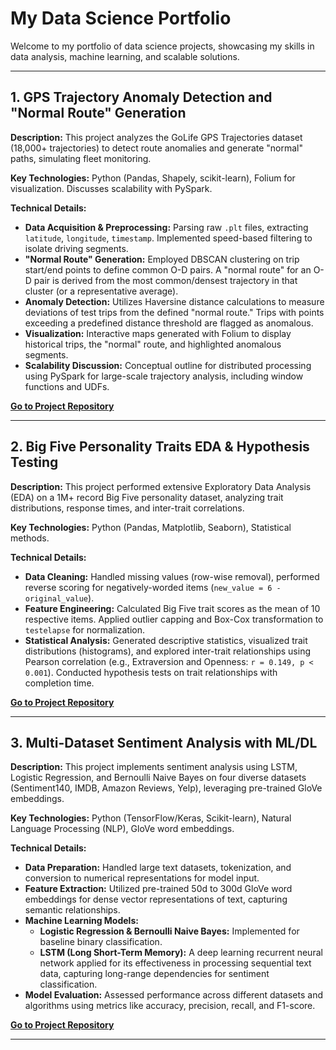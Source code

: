 # My Data Science Portfolio

Welcome to my portfolio of data science projects, showcasing my skills in data analysis, machine learning, and scalable solutions.

---

## 1. GPS Trajectory Anomaly Detection and "Normal Route" Generation

**Description:** This project analyzes the GoLife GPS Trajectories dataset (18,000+ trajectories) to detect route anomalies and generate "normal" paths, simulating fleet monitoring.

**Key Technologies:** Python (Pandas, Shapely, scikit-learn), Folium for visualization. Discusses scalability with PySpark.

**Technical Details:**
* **Data Acquisition & Preprocessing:** Parsing raw `.plt` files, extracting `latitude`, `longitude`, `timestamp`. Implemented speed-based filtering to isolate driving segments.
* **"Normal Route" Generation:** Employed DBSCAN clustering on trip start/end points to define common O-D pairs. A "normal route" for an O-D pair is derived from the most common/densest trajectory in that cluster (or a representative average).
* **Anomaly Detection:** Utilizes Haversine distance calculations to measure deviations of test trips from the defined "normal route." Trips with points exceeding a predefined distance threshold are flagged as anomalous.
* **Visualization:** Interactive maps generated with Folium to display historical trips, the "normal" route, and highlighted anomalous segments.
* **Scalability Discussion:** Conceptual outline for distributed processing using PySpark for large-scale trajectory analysis, including window functions and UDFs.

**[Go to Project Repository](https://github.com/your-username/gps-anomaly-project)**

---

## 2. Big Five Personality Traits EDA & Hypothesis Testing

**Description:** This project performed extensive Exploratory Data Analysis (EDA) on a 1M+ record Big Five personality dataset, analyzing trait distributions, response times, and inter-trait correlations.

**Key Technologies:** Python (Pandas, Matplotlib, Seaborn), Statistical methods.

**Technical Details:**
* **Data Cleaning:** Handled missing values (row-wise removal), performed reverse scoring for negatively-worded items (`new_value = 6 - original_value`).
* **Feature Engineering:** Calculated Big Five trait scores as the mean of 10 respective items. Applied outlier capping and Box-Cox transformation to `testelapse` for normalization.
* **Statistical Analysis:** Generated descriptive statistics, visualized trait distributions (histograms), and explored inter-trait relationships using Pearson correlation (e.g., Extraversion and Openness: `r = 0.149, p < 0.001`). Conducted hypothesis tests on trait relationships with completion time.

**[Go to Project Repository](https://github.com/ManikPandey/GPS-Anomaly-Detection-Route-Generation-Trajectories)**

---

## 3. Multi-Dataset Sentiment Analysis with ML/DL

**Description:** This project implements sentiment analysis using LSTM, Logistic Regression, and Bernoulli Naive Bayes on four diverse datasets (Sentiment140, IMDB, Amazon Reviews, Yelp), leveraging pre-trained GloVe embeddings.

**Key Technologies:** Python (TensorFlow/Keras, Scikit-learn), Natural Language Processing (NLP), GloVe word embeddings.

**Technical Details:**
* **Data Preparation:** Handled large text datasets, tokenization, and conversion to numerical representations for model input.
* **Feature Extraction:** Utilized pre-trained 50d to 300d GloVe word embeddings for dense vector representations of text, capturing semantic relationships.
* **Machine Learning Models:**
    * **Logistic Regression & Bernoulli Naive Bayes:** Implemented for baseline binary classification.
    * **LSTM (Long Short-Term Memory):** A deep learning recurrent neural network applied for its effectiveness in processing sequential text data, capturing long-range dependencies for sentiment classification.
* **Model Evaluation:** Assessed performance across different datasets and algorithms using metrics like accuracy, precision, recall, and F1-score.

**[Go to Project Repository](https://github.com/ManikPandey/Sentimental_analysis_4dataset)**

---



